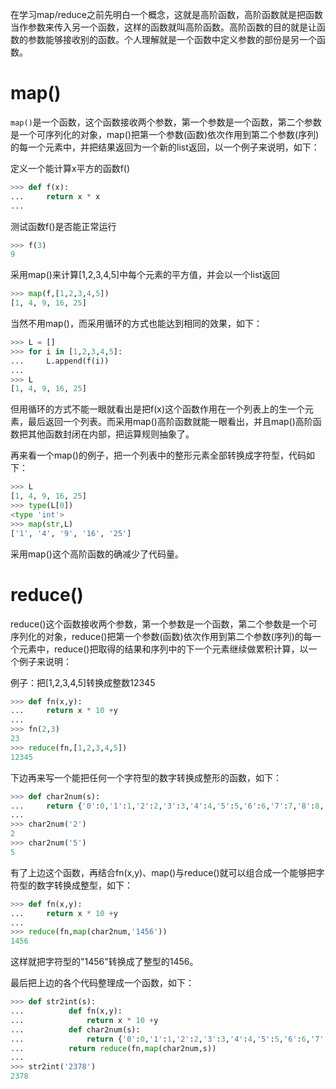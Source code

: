 在学习map/reduce之前先明白一个概念，这就是高阶函数，高阶函数就是把函数当作参数来传入另一个函数，这样的函数就叫高阶函数。高阶函数的目的就是让函数的参数能够接收别的函数。个人理解就是一个函数中定义参数的部份是另一个函数。

# map()

`map()`是一个函数，这个函数接收两个参数，第一个参数是一个函数，第二个参数是一个可序列化的对象，map()把第一个参数(函数)依次作用到第二个参数(序列)的每一个元素中，并把结果返回为一个新的list返回，以一个例子来说明，如下：

定义一个能计算x平方的函数f()
```py
>>> def f(x):
...     return x * x
...
```

测试函数f()是否能正常运行

```py
>>> f(3)
9
```

采用map()来计算[1,2,3,4,5]中每个元素的平方值，并会以一个list返回

```py
>>> map(f,[1,2,3,4,5])
[1, 4, 9, 16, 25]
```

当然不用map()，而采用循环的方式也能达到相同的效果，如下：

```py
>>> L = []
>>> for i in [1,2,3,4,5]:
...     L.append(f(i))
...
>>> L
[1, 4, 9, 16, 25]
```

但用循环的方式不能一眼就看出是把f(x)这个函数作用在一个列表上的生一个元素，最后返回一个列表。而采用map()高阶函数就能一眼看出，并且map()高阶函数把其他函数封闭在内部，把运算规则抽象了。

再来看一个map()的例子，把一个列表中的整形元素全部转换成字符型，代码如下：

```py
>>> L
[1, 4, 9, 16, 25]
>>> type(L[0])
<type 'int'>
>>> map(str,L)
['1', '4', '9', '16', '25']
```

采用map()这个高阶函数的确减少了代码量。

# reduce()

reduce()这个函数接收两个参数，第一个参数是一个函数，第二个参数是一个可序列化的对象，reduce()把第一个参数(函数)依次作用到第二个参数(序列)的每一个元素中，reduce()把取得的结果和序列中的下一个元素继续做累积计算，以一个例子来说明：

例子：把[1,2,3,4,5]转换成整数12345

```py
>>> def fn(x,y):
...     return x * 10 +y
...
>>> fn(2,3)
23
>>> reduce(fn,[1,2,3,4,5])
12345
```

下边再来写一个能把任何一个字符型的数字转换成整形的函数，如下：

```py
>>> def char2num(s):
...     return {'0':0,'1':1,'2':2,'3':3,'4':4,'5':5,'6':6,'7':7,'8':8,'9':9}[s]
...
>>> char2num('2')
2
>>> char2num('5')
5
```

有了上边这个函数，再结合fn(x,y)、map()与reduce()就可以组合成一个能够把字符型的数字转换成整型，如下：

```py
>>> def fn(x,y):
...     return x * 10 +y
...
>>> reduce(fn,map(char2num,'1456'))
1456
```

这样就把字符型的"1456"转换成了整型的1456。

最后把上边的各个代码整理成一个函数，如下：

```py
>>> def str2int(s):
...          def fn(x,y):
...              return x * 10 +y
...          def char2num(s):
...              return {'0':0,'1':1,'2':2,'3':3,'4':4,'5':5,'6':6,'7':7,'8':8,'9':9}[s]
...          return reduce(fn,map(char2num,s))
...
>>> str2int('2378')
2378
```
